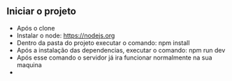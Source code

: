 ## Iniciar o projeto

*  Após o clone
*  Instalar o node: https://nodejs.org
*  Dentro da pasta do projeto executar o comando: npm install
*   Após a instalação das dependencias, executar o comando: npm run dev
*  Após esse comando o servidor já ira funcionar normalmente na sua maquina
* 